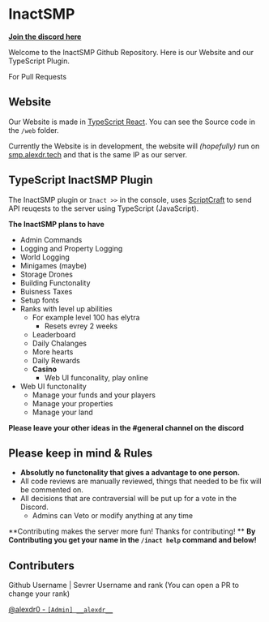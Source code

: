 # InactSMP

[__**Join the discord here**__](https://discord.gg/D2vePuPD9b)

Welcome to the InactSMP Github Repository. Here is our Website and our TypeScript Plugin. 

For Pull Requests 

## Website

Our Website is made in [TypeScript React](https://reactjs.org). You can see the Source code in the ``/web`` folder.

Currently the Website is in development, the website will *(hopefully)* run on [smp.alexdr.tech](https://smp.alexdr.tech) and that is the same IP as our server.

## TypeScript InactSMP Plugin

The InactSMP plugin or ``Inact >>`` in the console, uses [ScriptCraft](https://github.com/walterhiggins/ScriptCraft) to send API reuqests to the server using TypeScript (JavaScript).

__**The InactSMP plans to have**__

- Admin Commands
- Logging and Property Logging
- World Logging
- Minigames (maybe)
- Storage Drones
- Building Functonality
- Buisness Taxes
- Setup fonts
- Ranks with level up abilities
  - For example level 100 has elytra
    - Resets evrey 2 weeks
  - Leaderboard
  - Daily Chalanges
  - More hearts
  - Daily Rewards
  - **Casino**
    - Web UI funconality, play online
- Web UI functonality
  - Manage your funds and your players
  - Manage your properties
  - Manage your land

**Please leave your other ideas in the #general channel on the discord**

## Please keep in mind & Rules
- **Absolutly no functonality that gives a advantage to one person.**
- All code reviews are manually reviewed, things that needed to be fix will be commented on.
- All decisions that are contraversial will be put up for a vote in the Discord.
  - Admins can Veto or modify anything at any time

**Contributing makes the server more fun! Thanks for contributing! ** __**By Contributing you get your name in the ``/inact help`` command and below!**__

## Contributers
Github Username | Sevrer Username and rank (You can open a PR to change your rank)

[@alexdr0 - ``[Admin] __alexdr__``](https://github.com/alexdr0)


